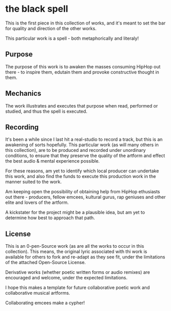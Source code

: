 the black spell
===============

This is the first piece in this collection of works, and it's meant to set the bar for quality and direction of the other works.

This particular work is a spell - both metaphorically and literaly!

Purpose
--------

The purpose of this work is to awaken the masses consuming HipHop out there - to inspire them, edutain them and provoke constructive thought in them.

Mechanics
---------

The work illustrates and executes that purpose when read, performed or studied, and thus the spell is executed.


Recording
---------

It's been a while since I last hit a real-studio to record a track, but this is an awakening of sorts hopefully. This particular work (as will many others in this collection), are to be
produced and recorded under unordinary conditions, to ensure that they preserve the quality of the artform and effect the best audio & mental experience possible. 

For these reasons, am yet to identify which local producer can undertake this work, and also find the funds to execute this production work in the manner suited to the work.

Am keeping open the possibility of obtaining help from HipHop ethusiasts out there - producers, fellow emcees, kultural gurus, rap geniuses and other elite and lovers of the artform.

A kickstater for the project might be a plausible idea, but am yet to determine how best to approach that path.


License
----------

This is an 0-pen-Source work (as are all the works to occur in this collection). This means, the original lyric associated with thi work is available for others to fork and re-adapt as they see fit, under the limitations of the attached Open-Source License.

Derivative works (whether poetic written forms or audio remixes) are encouraged and welcome, under the expected limitations.

I hope this makes a template for future collaborative poetic work and collaborative musical artforms.

Collaborating emcees make a cypher!
